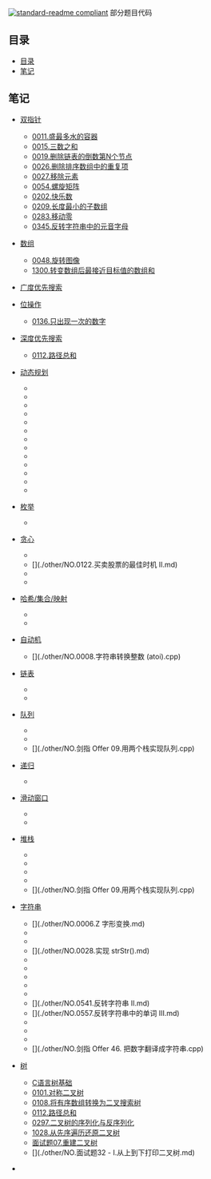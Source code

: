 [![standard-readme compliant](https://img.shields.io/badge/standard--readme-OK-green.svg?style=flat-square)](https://github.com/RichardLitt/standard-readme)
部分题目代码

## 目录

- [目录](#目录)
- [笔记](#笔记)

## 笔记
- [双指针](./other/2Ptrs★★★/)
  - [0011.盛最多水的容器](./other/2Ptrs★★★/NO.0011.盛最多水的容器.md)
  - [0015.三数之和](./other/2Ptrs★★★/NO.0015.三数之和.cpp)
  - [0019.删除链表的倒数第N个节点](./other/2Ptrs★★★/NO.0019.删除链表的倒数第N个节点.md)
  - [0026.删除排序数组中的重复项](./other/2Ptrs★★★/NO.0026.删除排序数组中的重复项.md)
  - [0027.移除元素](./other/2Ptrs★★★/NO.0027.移除元素.md)
  - [0054.螺旋矩阵](./other/2Ptrs★★★/NO.0054.螺旋矩阵.md)
  - [0202.快乐数](./other/2Ptrs★★★/NO.0202.快乐数.md)
  - [0209.长度最小的子数组](./other/2Ptrs★★★/NO.0209.长度最小的子数组.md)
  - [0283.移动零](./other/2Ptrs★★★/NO.0283.移动零.md)
  - [0345.反转字符串中的元音字母](./2Ptrs★★★/other/NO.0345.反转字符串中的元音字母.md)
- [数组](./other/array)
  - [0048.旋转图像](./other/NO.0048.旋转图像.cpp)
  - [1300.转变数组后最接近目标值的数组和](./other/NO.1300.转变数组后最接近目标值的数组和.c)
- [广度优先搜索](./other/BFS★★★★)
- [位操作](./other/bit)
  - [0136.只出现一次的数字](./other/NO.0136.只出现一次的数字.cpp)
- [深度优先搜索](./other/DFS★★★★)
  - [0112.路径总和](./other/NO.0112.路径总和.cpp)
- [动态规划](./other/DP★★★)
  - [](./other/NO.0010.正则表达式匹配.cpp)
  - [](./other/NO.0044.通配符匹配.cpp)
  - [](./other/NO.0053.最大子序和.md)
  - [](./other/NO.0063.不同路径II.cpp)
  - [](./other/NO.0070.爬楼梯.cpp)
  - [](./other/NO.0091.解码方法.md)
  - [](./other/NO.0198.打家劫舍.md)
  - [](./other/NO.0221.最大正方形.md)
  - [](./other/NO.0300.最长上升子序列.md)
  - [](./other/NO.0337.打家劫舍III.md)
  - [](./other/NO.0718.最长重复子数组.cpp)
  - [](./other/NO.0837.新21点.md)
  - [](./other/NO.1262.可被三整除的最大和.cpp)

- [枚举](./other/enum)
  - [](./other/NO.1014.最佳观光组合.cpp)
- [贪心](./other/Greedy)
  - [](./other/NO.0055.跳跃游戏.md)
  - [](./other/NO.0122.买卖股票的最佳时机 II.md)
  - [](./other/NO.0495.提莫攻击.cpp)
  - [](./other/NO.0605.种花问题.cpp)
- [哈希/集合/映射](./other/Hash-set-map★★)
  - [](./other/NO.0041.缺失的第一个正数.cpp)
  - [](./other/NO.0887.鸡蛋掉落.cpp)
- [自动机](./other/ifelse)
  - [](./other/NO.0008.字符串转换整数 (atoi).cpp)
- [链表](./other/List)
  - [](./other/NO.0023.合并K个排序链表.cpp)
  - [](./other/NO.0024.两两交换链表中的节点.cpp)
- [队列](./other/Queue★★)
  - [](./other/NO.0239.滑动窗口最大值.md)
  - [](./other/NO.1353.最多可以参加的会议数目.cpp)
  - [](./other/NO.剑指 Offer 09.用两个栈实现队列.cpp)
- [递归](./other/recurrence)
  - [](./other/NO.0108.将有序数组转换为二叉搜索树.cpp)

- [滑动窗口](./other/SlideWindow)
  - [](./other/NO.0239.滑动窗口最大值.md)
  - [](./other/NO.1052.爱生气的书店老板.cpp)

- [堆栈](./other/Stack★★)
  - [](./other/NO.0020.有效的括号.md)
  - [](./other/NO.0032.最长有效括号.cpp)
  - [](./other/NO.0084.柱状图中最大的矩形.md)
  - [](./other/NO.0739.每日温度.md)
  - [](./other/NO.剑指 Offer 09.用两个栈实现队列.cpp)

- [字符串](./other/String)
  - [](./other/NO.0006.Z 字形变换.md)
  - [](./other/NO.0009.回文数.md)
  - [](./other/NO.0014.最长公共前缀.md)
  - [](./other/NO.0028.实现 strStr().md)
  - [](./other/NO.0058.最后一个单词的长度.md)
  - [](./other/NO.0125.验证回文串.md)
  - [](./other/NO.0344.反转字符串.md)
  - [](./other/NO.0409.最长回文串.md)
  - [](./other/NO.0520.检测大写字母.md)
  - [](./other/NO.0541.反转字符串 II.md)
  - [](./other/NO.0557.反转字符串中的单词 III.md)
  - [](./other/NO.0767.重构字符串.cpp)
  - [](./other/NO.1071.字符串的最大公因子.md)
  - [](./other/NO.1456.定长子串中元音的最大数目.md)
  - [](./other/NO.剑指 Offer 46. 把数字翻译成字符串.cpp)

- [树](./other/Tree★★★)
  - [C语言树基础](./other/C语言树基础.md)
  - [0101.对称二叉树](./other/NO.0101.对称二叉树.md)
  - [0108.将有序数组转换为二叉搜索树](./other/NO.0108.将有序数组转换为二叉搜索树.cpp)
  - [0112.路径总和](./other/NO.0112.路径总和.cpp)
  - [0297.二叉树的序列化与反序列化](./other/NO.0297.二叉树的序列化与反序列化.cpp)
  - [1028.从先序遍历还原二叉树](./other/NO.1028.从先序遍历还原二叉树.cpp)
  - [面试题07.重建二叉树](./other/NO.面试题07.重建二叉树.md)
  - [](./other/NO.面试题32 - I.从上到下打印二叉树.md)

- [](./other/NO.0990.等式方程的可满足性.cpp)


